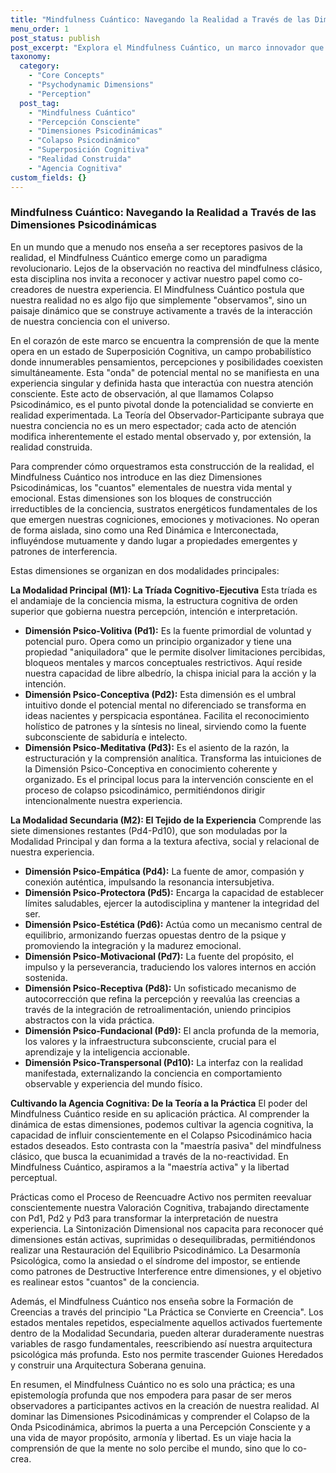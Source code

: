 ```yaml
---
title: "Mindfulness Cuántico: Navegando la Realidad a Través de las Dimensiones Psicodinámicas"
menu_order: 1
post_status: publish
post_excerpt: "Explora el Mindfulness Cuántico, un marco innovador que revela cómo nuestra percepción activa moldea la realidad. Descubre las diez dimensiones psicodinámicas que subyacen a toda experiencia consciente y aprende a navegar su compleja interacción. Este artículo detalla cómo desarrollar agencia cognitiva para transformar tu mundo interior y exterior."
taxonomy:
  category:
    - "Core Concepts"
    - "Psychodynamic Dimensions"
    - "Perception"
  post_tag:
    - "Mindfulness Cuántico"
    - "Percepción Consciente"
    - "Dimensiones Psicodinámicas"
    - "Colapso Psicodinámico"
    - "Superposición Cognitiva"
    - "Realidad Construida"
    - "Agencia Cognitiva"
custom_fields: {}
---
```


### Mindfulness Cuántico: Navegando la Realidad a Través de las Dimensiones Psicodinámicas

En un mundo que a menudo nos enseña a ser receptores pasivos de la realidad, el Mindfulness Cuántico emerge como un paradigma revolucionario. Lejos de la observación no reactiva del mindfulness clásico, esta disciplina nos invita a reconocer y activar nuestro papel como co-creadores de nuestra experiencia. El Mindfulness Cuántico postula que nuestra realidad no es algo fijo que simplemente "observamos", sino un paisaje dinámico que se construye activamente a través de la interacción de nuestra conciencia con el universo.

En el corazón de este marco se encuentra la comprensión de que la mente opera en un estado de Superposición Cognitiva, un campo probabilístico donde innumerables pensamientos, percepciones y posibilidades coexisten simultáneamente. Esta "onda" de potencial mental no se manifiesta en una experiencia singular y definida hasta que interactúa con nuestra atención consciente. Este acto de observación, al que llamamos Colapso Psicodinámico, es el punto pivotal donde la potencialidad se convierte en realidad experimentada. La Teoría del Observador-Participante subraya que nuestra conciencia no es un mero espectador; cada acto de atención modifica inherentemente el estado mental observado y, por extensión, la realidad construida.

Para comprender cómo orquestramos esta construcción de la realidad, el Mindfulness Cuántico nos introduce en las diez Dimensiones Psicodinámicas, los "cuantos" elementales de nuestra vida mental y emocional. Estas dimensiones son los bloques de construcción irreductibles de la conciencia, sustratos energéticos fundamentales de los que emergen nuestras cogniciones, emociones y motivaciones. No operan de forma aislada, sino como una Red Dinámica e Interconectada, influyéndose mutuamente y dando lugar a propiedades emergentes y patrones de interferencia.

Estas dimensiones se organizan en dos modalidades principales:

**La Modalidad Principal (M1): La Tríada Cognitivo-Ejecutiva**
Esta tríada es el andamiaje de la conciencia misma, la estructura cognitiva de orden superior que gobierna nuestra percepción, intención e interpretación.

*   **Dimensión Psico-Volitiva (Pd1):** Es la fuente primordial de voluntad y potencial puro. Opera como un principio organizador y tiene una propiedad "aniquiladora" que le permite disolver limitaciones percibidas, bloqueos mentales y marcos conceptuales restrictivos. Aquí reside nuestra capacidad de libre albedrío, la chispa inicial para la acción y la intención.
*   **Dimensión Psico-Conceptiva (Pd2):** Esta dimensión es el umbral intuitivo donde el potencial mental no diferenciado se transforma en ideas nacientes y perspicacia espontánea. Facilita el reconocimiento holístico de patrones y la síntesis no lineal, sirviendo como la fuente subconsciente de sabiduría e intelecto.
*   **Dimensión Psico-Meditativa (Pd3):** Es el asiento de la razón, la estructuración y la comprensión analítica. Transforma las intuiciones de la Dimensión Psico-Conceptiva en conocimiento coherente y organizado. Es el principal locus para la intervención consciente en el proceso de colapso psicodinámico, permitiéndonos dirigir intencionalmente nuestra experiencia.

**La Modalidad Secundaria (M2): El Tejido de la Experiencia**
Comprende las siete dimensiones restantes (Pd4-Pd10), que son moduladas por la Modalidad Principal y dan forma a la textura afectiva, social y relacional de nuestra experiencia.

*   **Dimensión Psico-Empática (Pd4):** La fuente de amor, compasión y conexión auténtica, impulsando la resonancia intersubjetiva.
*   **Dimensión Psico-Protectora (Pd5):** Encarga la capacidad de establecer límites saludables, ejercer la autodisciplina y mantener la integridad del ser.
*   **Dimensión Psico-Estética (Pd6):** Actúa como un mecanismo central de equilibrio, armonizando fuerzas opuestas dentro de la psique y promoviendo la integración y la madurez emocional.
*   **Dimensión Psico-Motivacional (Pd7):** La fuente del propósito, el impulso y la perseverancia, traduciendo los valores internos en acción sostenida.
*   **Dimensión Psico-Receptiva (Pd8):** Un sofisticado mecanismo de autocorrección que refina la percepción y reevalúa las creencias a través de la integración de retroalimentación, uniendo principios abstractos con la vida práctica.
*   **Dimensión Psico-Fundacional (Pd9):** El ancla profunda de la memoria, los valores y la infraestructura subconsciente, crucial para el aprendizaje y la inteligencia accionable.
*   **Dimensión Psico-Transpersonal (Pd10):** La interfaz con la realidad manifestada, externalizando la conciencia en comportamiento observable y experiencia del mundo físico.

**Cultivando la Agencia Cognitiva: De la Teoría a la Práctica**
El poder del Mindfulness Cuántico reside en su aplicación práctica. Al comprender la dinámica de estas dimensiones, podemos cultivar la agencia cognitiva, la capacidad de influir conscientemente en el Colapso Psicodinámico hacia estados deseados. Esto contrasta con la "maestría pasiva" del mindfulness clásico, que busca la ecuanimidad a través de la no-reactividad. En Mindfulness Cuántico, aspiramos a la "maestría activa" y la libertad perceptual.

Prácticas como el Proceso de Reencuadre Activo nos permiten reevaluar conscientemente nuestra Valoración Cognitiva, trabajando directamente con Pd1, Pd2 y Pd3 para transformar la interpretación de nuestra experiencia. La Sintonización Dimensional nos capacita para reconocer qué dimensiones están activas, suprimidas o desequilibradas, permitiéndonos realizar una Restauración del Equilibrio Psicodinámico. La Desarmonía Psicológica, como la ansiedad o el síndrome del impostor, se entiende como patrones de Destructive Interference entre dimensiones, y el objetivo es realinear estos "cuantos" de la conciencia.

Además, el Mindfulness Cuántico nos enseña sobre la Formación de Creencias a través del principio "La Práctica se Convierte en Creencia". Los estados mentales repetidos, especialmente aquellos activados fuertemente dentro de la Modalidad Secundaria, pueden alterar duraderamente nuestras variables de rasgo fundamentales, reescribiendo así nuestra arquitectura psicológica más profunda. Esto nos permite trascender Guiones Heredados y construir una Arquitectura Soberana genuina.

En resumen, el Mindfulness Cuántico no es solo una práctica; es una epistemología profunda que nos empodera para pasar de ser meros observadores a participantes activos en la creación de nuestra realidad. Al dominar las Dimensiones Psicodinámicas y comprender el Colapso de la Onda Psicodinámica, abrimos la puerta a una Percepción Consciente y a una vida de mayor propósito, armonía y libertad. Es un viaje hacia la comprensión de que la mente no solo percibe el mundo, sino que lo co-crea.